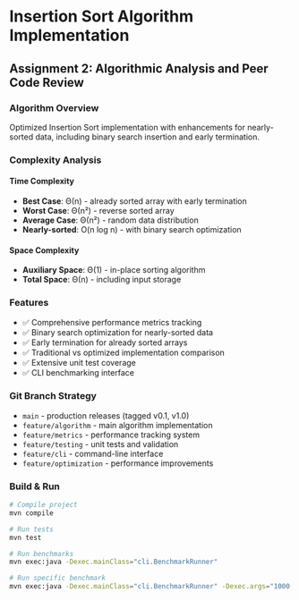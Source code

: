 # Insertion Sort Algorithm Implementation

## Assignment 2: Algorithmic Analysis and Peer Code Review

### Algorithm Overview
Optimized Insertion Sort implementation with enhancements for nearly-sorted data, including binary search insertion and early termination.

### Complexity Analysis

#### Time Complexity
- **Best Case**: Θ(n) - already sorted array with early termination
- **Worst Case**: Θ(n²) - reverse sorted array
- **Average Case**: Θ(n²) - random data distribution
- **Nearly-sorted**: O(n log n) - with binary search optimization

#### Space Complexity
- **Auxiliary Space**: Θ(1) - in-place sorting algorithm
- **Total Space**: Θ(n) - including input storage

### Features
- ✅ Comprehensive performance metrics tracking
- ✅ Binary search optimization for nearly-sorted data
- ✅ Early termination for already sorted arrays
- ✅ Traditional vs optimized implementation comparison
- ✅ Extensive unit test coverage
- ✅ CLI benchmarking interface


### Git Branch Strategy
- `main` - production releases (tagged v0.1, v1.0)
- `feature/algorithm` - main algorithm implementation
- `feature/metrics` - performance tracking system
- `feature/testing` - unit tests and validation
- `feature/cli` - command-line interface
- `feature/optimization` - performance improvements

### Build & Run
```bash
# Compile project
mvn compile

# Run tests
mvn test

# Run benchmarks
mvn exec:java -Dexec.mainClass="cli.BenchmarkRunner"

# Run specific benchmark
mvn exec:java -Dexec.mainClass="cli.BenchmarkRunner" -Dexec.args="1000 random"